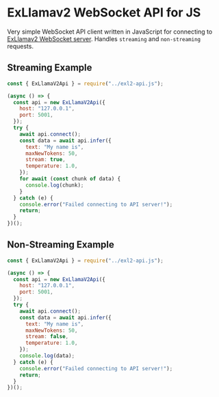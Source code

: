 # ExLlamav2 WebSocket API for JS
Very simple WebSocket API client written in JavaScript for connecting to [ExLlamav2 WebSocket server](https://github.com/turboderp/exllamav2/blob/master/exllamav2/server/websocket.py). Handles `streaming` and `non-streaming` requests.

## Streaming Example

```javascript
const { ExLlamaV2Api } = require("../exl2-api.js");

(async () => {
  const api = new ExLlamaV2Api({
    host: "127.0.0.1",
    port: 5001,
  });
  try {
    await api.connect();
    const data = await api.infer({
      text: "My name is",
      maxNewTokens: 50,
      stream: true,
      temperature: 1.0,
    });
    for await (const chunk of data) {
      console.log(chunk);
    }
  } catch (e) {
    console.error("Failed connecting to API server!");
    return;
  }
})();
```

## Non-Streaming Example

```javascript
const { ExLlamaV2Api } = require("../exl2-api.js");

(async () => {
  const api = new ExLlamaV2Api({
    host: "127.0.0.1",
    port: 5001,
  });
  try {
    await api.connect();
    const data = await api.infer({
      text: "My name is",
      maxNewTokens: 50,
      stream: false,
      temperature: 1.0,
    });
    console.log(data);
  } catch (e) {
    console.error("Failed connecting to API server!");
    return;
  }
})();
```
